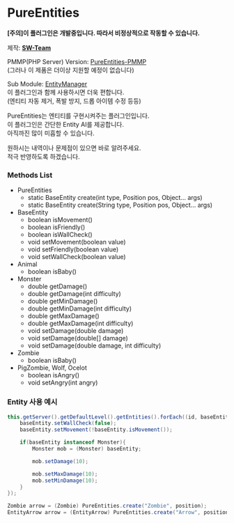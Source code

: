 # PureEntities
  
**[주의]이 플러그인은 개발중입니다. 따라서 비정상적으로 작동할 수 있습니다.**  
  
제작: **[SW-Team](https://github.com/SW-Team)**  
  
PMMP(PHP Server) Version: [PureEntities-PMMP](https://github.com/milk0417/PureEntities)  
(그러나 이 제품은 더이상 지원할 예정이 없습니다)  
  
Sub Module: [EntityManager](https://github.com/SW-Team/EntityManager)  
이 플러그인과 함께 사용하시면 더욱 편합니다.  
(엔티티 자동 제거, 폭발 방지, 드롭 아이템 수정 등등)  
  
PureEntities는 엔티티를 구현시켜주는 플러그인입니다.  
이 플러그인은 간단한 Entity AI를 제공합니다.  
아직까진 많이 미흡할 수 있습니다.  
  
원하시는 내역이나 문제점이 있으면 바로 알려주세요.  
적극 반영하도록 하겠습니다.  
  
### Methods List
  * PureEntities
    * static BaseEntity create(int type, Position pos, Object... args)
    * static BaseEntity create(String type, Position pos, Object... args)
  * BaseEntity
    * boolean isMovement()
    * boolean isFriendly()
    * boolean isWallCheck()
    * void setMovement(boolean value)
    * void setFriendly(boolean value)
    * void setWallCheck(boolean value)
  * Animal
    * boolean isBaby()
  * Monster
    * double getDamage()
    * double getDamage(int difficulty)
    * double getMinDamage()
    * double getMinDamage(int difficulty)
    * double getMaxDamage()
    * double getMaxDamage(int difficulty)
    * void setDamage(double damage)
    * void setDamage(double[] damage)
    * void setDamage(double damage, int difficulty)
  * Zombie
    * boolean isBaby()
  * PigZombie, Wolf, Ocelot
    * boolean isAngry()
    * void setAngry(int angry)

### Entity 사용 예시
``` java
this.getServer().getDefaultLevel().getEntities().forEach((id, baseEntity) -> {
    baseEntity.setWallCheck(false);
    baseEntity.setMovement(!baseEntity.isMovement());

    if(baseEntity instanceof Monster){
        Monster mob = (Monster) baseEntity;

        mob.setDamage(10);

        mob.setMaxDamage(10);
        mob.setMinDamage(10);
    }
});

Zombie arrow = (Zombie) PureEntities.create("Zombie", position);
EntityArrow arrow = (EntityArrow) PureEntities.create("Arrow", position, player, true);
```